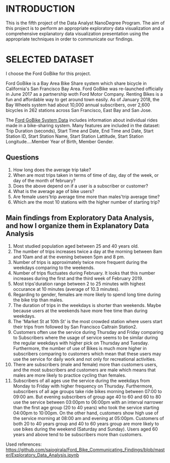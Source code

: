 # INTRODUCTION

This is the fifth project of the Data Analyst NanoDegree Program. The aim of this project is to perform an appropriate exploratory data visualization and a comprehensive explanatory data visualization presentation using the appropriate techniques in order to communicate our findings.

# SELECTED DATASET

I choose the Ford GoBike for this project.

Ford GoBike is a Bay Area Bike Share system which share bicycle in California's San Francisco Bay Area. Ford GoBike was re-launched officially in June 2017 as a partnership woth Ford Motor Company. Renting Bikes is a fun and affordable way to get around town easily. 
As of January 2018, the Bay Wheels system had about 10,000 annual subscribers, over 2,600 bicycles in 262 stations across San Francisco, East Bay and San Jose.

The [Ford GoBike System Data](https://video.udacity-data.com/topher/2021/May/6090815e_201902-fordgobike-tripdata/201902-fordgobike-tripdata.csv) includes information about individual rides made in a bike-sharing system. Many features are included in the dataset: Trip Duration (seconds), Start Time and Date, End Time and Date, Start Station ID, Start Station Name, Start Station Lattitude, Start Station Longitude....Member Year of Birth, Member Gender.

## Questions
1. How long does the average trip take? 
2. When are most trips taken in terms of time of day, day of the week, or day of the month of february? 
3. Does the above depend on if a user is a subscriber or customer?
4. What is the average age of bike users?
5. Are female users'trip average time more than males'trip average time? 
6. Which are the most 10 stations with the higher number of starting trip?

## Main findings from Exploratory Data Analysis, and how I organize them in Explanatory Data Analysis

1. Most studied population aged between 25 and 40 years old.
2. The number of trips increases twice a day at the morning between 8am and 10am and at the evening between 5pm and 8 pm.
3. Number of trips is approximately twice more frequent during the weekdays comparing to the weekends.
4. Number of trips fluctuates during February. It looks that this number increases during the first and the third week of February 2019.
5. Most trips'duration range between 2 to 25 minutes with highest occurance at 10 minutes (average of 10.3 minutes).
6. Regarding to gender, females are more likely to spend long time during the bike trip than males.
7. The duration of trips in the weekdays is shorter than weekends. Maybe because users at the weekends have more free time than during weekdays.
8. The 'Market St at 10th St' is the most crowded station where users start their trips  from followed by San Francisco Caltrain Station2.
9. Customers often use the service during Thursday and Friday comparing to Subscribers where the usage of service seems to be similar during the regular weekdays with higher pick on Thursday and Tuesday. Furthermore, the number of use of Bikes is much more higher in subscribers comparing to customers which mean that these users may use the service for daily work and not only for recreational activities.
10. There are subscribers (male and female) more than customers users, and the most subscribers and customers are male which means that males are more likely to practice cycling than females.
11. Subscribers of all ages use the service during the weekdays from Monday to Friday with higher frequency on Thursday. Furthermore, subscribers of all age groups take ride bikes morning between 07:00 to 09:00 am. But evening subscribers of group age 40 to 60 and 60 to 80 use the service between 03:00pm to 06:00pm with an interval narrower than the first age group (20 to 40 years) who took the service starting 04:00pm to 10:00pm. On the other hand, customers show high use of the service morning at 08:00 am and evening at 05:00pm. Customers of both 20 to 40 years group and 40 to 60 years group are more likely to use bikes during the weekend (Saturday and Sunday). Users aged 60 years and above tend to be subscribers more than customers.

Used references:
https://github.com/saiogirala/Ford_Bike_Communicating_Findings/blob/master/Exploratory_Data_Analysis.ipynb

```python

```
